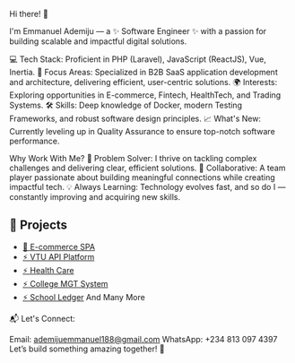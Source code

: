Hi there! 👋

I'm Emmanuel Ademiju — a ✨ Software Engineer ✨ with a passion for building scalable and impactful digital solutions.

💻 Tech Stack: Proficient in PHP (Laravel), JavaScript (ReactJS), Vue, Inertia.
🚀 Focus Areas: Specialized in B2B SaaS application development and architecture, delivering efficient, user-centric solutions.
🌍 Interests: Exploring opportunities in E-commerce, Fintech, HealthTech, and Trading Systems.
🛠️ Skills: Deep knowledge of Docker, modern Testing Frameworks, and robust software design principles.
📈 What's New: Currently leveling up in Quality Assurance to ensure top-notch software performance.

Why Work With Me?
🎯 Problem Solver: I thrive on tackling complex challenges and delivering clear, efficient solutions.
🤝 Collaborative: A team player passionate about building meaningful connections while creating impactful tech.
💡 Always Learning: Technology evolves fast, and so do I — constantly improving and acquiring new skills.

## 🚀 Projects
- [🏪 E-commerce SPA](https://solangeluxuryhair.com)
- [⚡ VTU API Platform](https://vastel.io)
- [⚡ Health Care](https://nadia.vivianehealth.com)
- [⚡ College MGT System](https://sdason.csm.ng)
- [⚡ School Ledger](https://schoolledger.xyz)
And Many More

📬 Let's Connect:

Email: ademijuemmanuel188@gmail.com
WhatsApp: +234 813 097 4397
Let’s build something amazing together! 🚀
